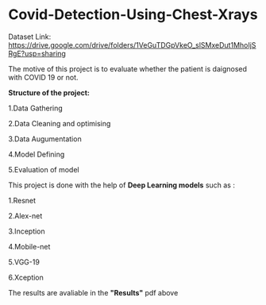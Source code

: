 # Covid-Detection-Using-Chest-Xrays

Dataset Link: https://drive.google.com/drive/folders/1VeGuTDGpVkeO_slSMxeDut1MhoIjSRgE?usp=sharing

The motive of this project is to evaluate whether the patient is daignosed with COVID 19 or not. 

**Structure of the project:**

1.Data Gathering 


2.Data Cleaning and optimising


3.Data Augumentation


4.Model Defining 


5.Evaluation of model

This project is done with the help of **Deep Learning models** such as :

1.Resnet


2.Alex-net


3.Inception


4.Mobile-net


5.VGG-19


6.Xception

The results are avaliable in the **"Results"** pdf above
